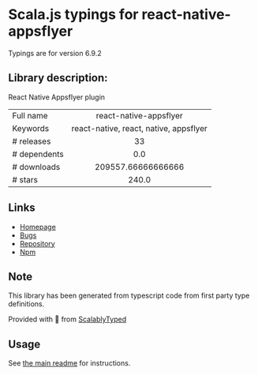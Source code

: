 
# Scala.js typings for react-native-appsflyer

Typings are for version 6.9.2

## Library description:
React Native Appsflyer plugin

|                    |                 |
| ------------------ | :-------------: |
| Full name          | react-native-appsflyer |
| Keywords           | react-native, react, native, appsflyer |
| # releases         | 33 |
| # dependents       | 0.0 |
| # downloads        | 209557.66666666666 |
| # stars            | 240.0 |

## Links
- [Homepage](https://github.com/AppsFlyerSDK/react-native-appsflyer#readme)
- [Bugs](https://github.com/AppsFlyerSDK/react-native-appsflyer/issues)
- [Repository](https://github.com/AppsFlyerSDK/react-native-appsflyer)
- [Npm](https://www.npmjs.com/package/react-native-appsflyer)
    


## Note
This library has been generated from typescript code from first party type definitions.

Provided with :purple_heart: from [ScalablyTyped](https://github.com/oyvindberg/ScalablyTyped)

## Usage
See [the main readme](../../readme.md) for instructions.


